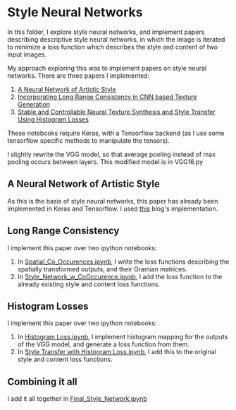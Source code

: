 # Style Neural Networks

In this folder, I explore style neural networks, and implement papers describing descriptive style neural networks, in which the image is iterated to minimize a loss function which describes the style and content of two input images. 

My approach exploring this was to implement papers on style neural networks. There are three papers I implemented: 

1. [A Neural Network of Artistic Style](https://arxiv.org/abs/1508.06576)
2. [Incorporating Long Range Consistency in CNN based Texture Generation](https://arxiv.org/pdf/1606.01286.pdf)
3. [Stable and Controllable Neural Texture Synthesis and Style Transfer Using Histogram Losses](https://arxiv.org/abs/1701.08893)

These notebooks require Keras, with a Tensorflow backend (as I use some tensorflow specific methods to manipulate the tensors). 

I slightly rewrite the VGG model, so that average pooling instead of max pooling occurs between layers. This modified model is in VGG16.py

## A Neural Network of Artistic Style
As this is the basis of style neural networks, this paper has already been implemented in Keras and Tensorflow. I used [this](http://blog.romanofoti.com/style_transfer/) blog's implementation. 

## Long Range Consistency 

I implement this paper over two ipython notebooks: 
1. In [Spatial_Co_Occurences.ipynb](https://github.com/GabrielTseng/LearningDataScience/blob/master/Style_Neural_Network/Spatial_Co_Occurences.ipynb), I write the loss functions describing the spatially transformed outputs, and their Gramian matrices. 
2. In [Style_Network_w_CoOccurence.ipynb](https://github.com/GabrielTseng/LearningDataScience/blob/master/Style_Neural_Network/Style_Network_w_CoOccurence.ipynb), I add the loss function to the already existing style and content loss functions. 

## Histogram Losses 

I implement this paper over two ipython notebooks: 
1. In [Histogram Loss.ipynb](https://github.com/GabrielTseng/LearningDataScience/blob/master/Style_Neural_Network/Histogram%20Loss.ipynb), I implement histogram mapping for the outputs of the VGG model, and generate a loss function from them. 
2. In [Style Transfer with Histogram Loss.ipynb](https://github.com/GabrielTseng/LearningDataScience/blob/master/Style_Neural_Network/Style%20Transfer%20with%20Histogram%20Loss.ipynb), I add this to the original style and content loss functions. 

## Combining it all
I add it all together in [Final_Style_Network.ipynb](https://github.com/GabrielTseng/LearningDataScience/blob/master/Style_Neural_Network/Final_Style_Network.ipynb)
